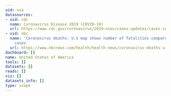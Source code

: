 ```yaml
---
uid: usa
datasources:
- uid: cdc
  name: Coronavirus Disease 2019 (COVID-19)
  url: https://www.cdc.gov/coronavirus/2019-ncov/cases-updates/cases-in-us.html
- uid: nbc
  name: 'Coronavirus deaths: U.S map shows number of fatalities compared to confirmed
    cases'
  url: https://www.nbcnews.com/health/health-news/coronavirus-deaths-u-s-map-shows-number-fatalities-compared-confirmed-n1166966
dashboard: []
name: United States of America
tools: []
datasets: []
reads: []
viz: []
datasets_info: []
type: scope
---
```


